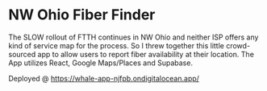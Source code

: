 # NW Ohio Fiber Finder

The SLOW rollout of FTTH continues in NW Ohio and neither ISP offers any kind of service map for the process. So I threw together this little crowd-sourced app to allow users to report fiber availability at their location. The App utilizes React, Google Maps/Places and Supabase.

Deployed @ https://whale-app-njfpb.ondigitalocean.app/
